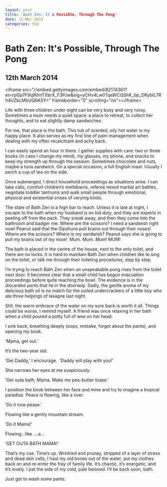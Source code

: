 ```yaml
---
layout: post
title: 'Bath Zen: It's Possible, Through The Pong'
date: 12-Mar-2014
categories: tbd
---
```


# Bath Zen: It's Possible, Through The Pong

## 12th March 2014

&lt;iframe src="//embed.gettyimages.com/embed/82174361?et=rpGp7F9q90mTXbrX_F3PJw&amp;sig=yCHv4Lw0TqeWCQShK_bp_DKybIL7RhdUZbLMbUQ6ASY=" frameborder="0" scrolling="no"&gt;&lt;/iframe&gt;

Life with three children under eight can be very busy and very noisy. Sometimes a mum needs a quiet space: a place to retreat,   to collect her thoughts, and to eat slightly damp sandwiches.

For me, that place is the bath. This tub of scented, oily hot water is my happy place. It also serves as my first line of pain-management when dealing with my often recalcitrant and achy back.

I can easily spend an hour in there. I gather supplies with care: two or three books (in case I change my mind), my glasses, my phone, and snacks to keep my strength up through the session. Sometimes chocolate and nuts, maybe a tuna sandwich. On a special occasion, a full English roast. Usually I perch a cup of tea on the side.

Once submerged, I direct household proceedings as situations arise. I can take calls, comfort children’s meltdowns, referee mixed martial art battles, negotiate toddler tantrums and walk small people through emotional, physical and existential crises of varying kinds.

The state of Bath Zen is a high bar to reach. Unless it is late at night, I escape to the bath when my husband is on kid duty, and they are experts in peeling off from the pack. They sneak away, and then they come into the bathroom and badger me. Where are the scissors? I need a sandwish right now! Peanut said that the Gipshuns pull brains out through their noses! Where are the scissors? Where is my sandwish? Peanut says she is going to pull my brains out of my nose!  Mum. Mum. *Mum*! MUM!

The bath is placed in the centre of the house, next to the only toilet, and there are no locks. It is hard to maintain Bath Zen when children like to sing on the toilet, or talk me through their toileting procedures, step by step.

I’m trying to reach Bath Zen when an unspeakable pong rises from the toilet next door. It becomes clear that a small child has begun evacuation proceedings before quite reaching the bowl. The evidence is in the discarded pants that lie in the doorway. Sadly, the gentle aroma of my delicious bath oil is no match for the soiled undercrackers of a little boy who ate three helpings of lasagne last night.

Still, the warm embrace of the water on my sore back is worth it all. Things could be worse, I remind myself. A friend was once relaxing in her bath when a child poured a potty full of wee on her head.

I sink back, breathing deeply (oops, mistake, forgot about the pants), and opening my book.

‘Mama, get out.’

It’s the two-year old.

‘Get Daddy,’ I encourage.  ‘Daddy will play with you!’

She narrows her eyes at me suspiciously.

‘Get outa bath, Mama. Make me pea-butter toase.’

I position the book between her face and mine and try to imagine a tropical paradise. Peace is flowing, like a river.

‘Do it now pease.’

Flowing like a gently mountain stream.

‘Do it Mama!’

Flowing…like ….a…

‘GET OUTA BATH MAMA!’

That’s my cue. Time’s up. Wrinkled and pruney, stripped of a layer of stress and dead skin cells, I haul my old bones out of the water, put my clothes back on and re-enter the fray of family life. It’s chaotic, it’s energetic, and it’s lovely. I pat the side of my cold, pale beloved. I’ll be back soon, bath.

Just got to wash some pants.
